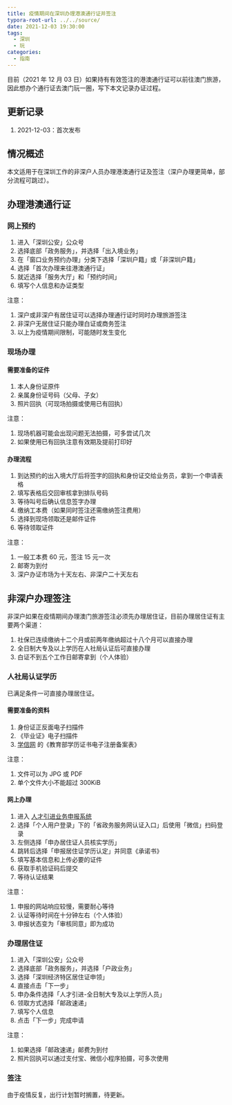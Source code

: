 ```yaml
---
title: 疫情期间在深圳办理港澳通行证并签注
typora-root-url: ../../source/
date: 2021-12-03 19:30:00
tags:
  - 深圳
  - 玩
categories:
  - 指南
---
```


目前（2021 年 12 月 03 日）如果持有有效签注的港澳通行证可以前往澳门旅游，因此想办个通行证去澳门玩一圈，写下本文记录办证过程。

<!--more-->

## 更新记录

1. 2021-12-03：首次发布

## 情况概述

本文适用于在深圳工作的非深户人员办理港澳通行证及签注（深户办理更简单，部分流程可跳过）。

## 办理港澳通行证

### 网上预约

1. 进入「深圳公安」公众号
2. 选择底部「政务服务」，并选择「出入境业务」
3. 在「窗口业务预约办理」分类下选择「深圳户籍」或「非深圳户籍」
4. 选择「首次办理来往港澳通行证」
5. 就近选择「服务大厅」和「预约时间」
6. 填写个人信息和办证类型

注意：

1. 深户或非深户有居住证可以选择办理通行证时同时办理旅游签注
2. 非深户无居住证只能办理白证或商务签注
3. 以上为疫情期间限制，可能随时发生变化

### 现场办理

#### 需要准备的证件

1. 本人身份证原件
2. 亲属身份证号码（父母、子女）
3. 照片回执（可现场拍摄或使用已有回执）

注意：

1. 现场机器可能会出现问题无法拍摄，可多尝试几次
2. 如果使用已有回执注意有效期及提前打印好

#### 办理流程

1. 到达预约的出入境大厅后将签字的回执和身份证交给业务员，拿到一个申请表格
2. 填写表格后交回审核拿到排队号码
3. 等待叫号后确认信息签字办理
4. 缴纳工本费（如果同时签注还需缴纳签注费用）
5. 选择到现场领取还是邮件证件
6. 等待领取证件

注意：

1. 一般工本费 60 元，签注 15 元一次
2. 邮寄为到付
3. 深户办证市场为十天左右、非深户二十天左右

## 非深户办理签注

非深户如果在疫情期间办理澳门旅游签注必须先办理居住证，目前办理居住证有主要两个渠道：

1. 社保已连续缴纳十二个月或前两年缴纳超过十八个月可以直接办理
2. 全日制大专及以上学历在人社局认证后可直接办理
3. 白证不到五个工作日邮寄拿到（个人体验）

### 人社局认证学历

已满足条件一可直接办理居住证。

#### 需要准备的资料

1. 身份证正反面电子扫描件
2. 《毕业证》电子扫描件
3. [学信网](https://my.chsi.com.cn/archive/index.jsp) 的《教育部学历证书电子注册备案表》

注意：

1. 文件可以为 JPG 或 PDF
2. 单个文件大小不能超过 300KiB

#### 网上办理

1. 进入 [人才引进业务申报系统](https://hrsspub.sz.gov.cn/rcyj/login_unit.jsp)
2. 选择「个人用户登录」下的「省政务服务网认证入口」后使用「微信」扫码登录
3. 左侧选择「申办居住证人员核实学历」
4. 跳转后选择「申报居住证学历认定」并同意《承诺书》
5. 填写基本信息和上传必要的证件
6. 获取手机验证码后提交
7. 等待认证结果

注意：

1. 申报的网站响应较慢，需要耐心等待
2. 认证等待时间在十分钟左右（个人体验）
3. 申报状态变为「审核同意」即为成功

### 办理居住证

1. 进入「深圳公安」公众号
2. 选择底部「政务服务」，并选择「户政业务」
3. 选择「深圳经济特区居住证申领」
4. 直接点击「下一步」
5. 申办条件选择「人才引进-全日制大专及以上学历人员」
6. 领取方式选择「邮政速递」
7. 填写个人信息
8. 点击「下一步」完成申请

注意：

1. 如果选择「邮政速递」邮费为到付
2. 照片回执可以通过支付宝、微信小程序拍摄，可多次使用

### 签注

由于疫情反复，出行计划暂时搁置，待更新。

